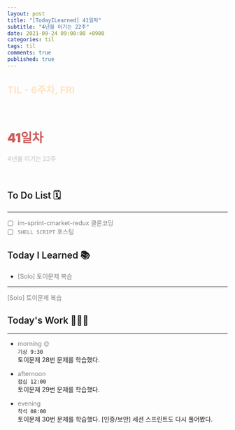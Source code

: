 ```yaml
---
layout: post
title: "[TodayILearned] 41일차"
subtitle: "4년을 이기는 22주"
date: 2021-09-24 09:00:00 +0900
categories: til
tags: til
comments: true
published: true
---
```


## <span style="color:Bisque;font-size: 22px">TIL - 6주차, FRI</span>

<br />

# **<span style="font-weight:900;color:indianred">41일차</span>**

**<span style="color:lightgray">4년을 이기는 22주</span>**

<br />

## <span style="font-weight:600">To Do List</span> 🗓

---

- [ ] <span style="color:gray">im-sprint-cmarket-redux 클론코딩</span>
- [ ] <span style="color:gray">`SHELL SCRIPT` 포스팅</span>

## <span style="font-weight:600">Today I Learned</span> 📚

- <span style="color:gray">[Solo] 토이문제 복습</span>

---

<span style="color:gray">[Solo] 토이문제 복습</span>

## <span style="font-weight:600">Today's Work</span> 🧗🏻‍♂️

---

- <span style="color:gray">morning 🌞</span> <br>
  `기상 9:30` <br>
  토이문제 28번 문제를 학습했다.

- <span style="color:gray">afternoon</span> <br>
  `점심 12:00`<br>
  토이문제 29번 문제를 학습했다.
- <span style="color:gray">evening</span> <br>
  `착석 08:00`<br>
  토이문제 30번 문제를 학습했다. [인증/보안] 세션 스프린트도 다시 풀어봤다.
